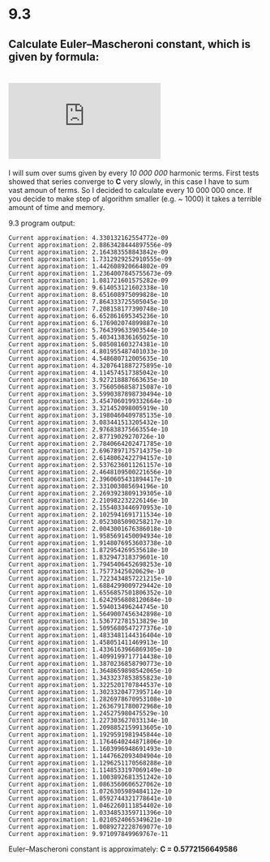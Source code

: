 # 9.3 
## Calculate Euler–Mascheroni constant, which is given by formula:
# ![alt text](https://latex.codecogs.com/gif.latex?C%20%3D%20%5Clim%20%5Climits_%7Bn%20%5Cto%20%5Cinfty%7D%20%28%5Csum%20%5Climits_%7Bk%3D0%7D%5E%7Bn%7D%20%5Cfrac%7B1%7D%7Bk%7D%20-%20%5Cln%20n%29 "Logo Title Text 1")

I will sum over sums given by every *10 000 000* harmonic terms. First tests showed that series converge to **C** very slowly, in this  case I have to sum vast amoun of terms. So I decided to calculate every 10 000 000 once. If you decide to make step of algorithm smaller (e.g. ~ 1000) it takes a terrible amount of time and memory.  

9.3 program output:
~~~~Current approximation: 8.661487806918693e-09
Current approximation: 4.330132162554772e-09
Current approximation: 2.8863428444897556e-09
Current approximation: 2.164383558843842e-09
Current approximation: 1.7312929252910555e-09
Current approximation: 1.442608920664802e-09
Current approximation: 1.2364007845755673e-09
Current approximation: 1.081721601575282e-09
Current approximation: 9.614053121602338e-10
Current approximation: 8.651608975099828e-10
Current approximation: 7.864333725505045e-10
Current approximation: 7.208158177390748e-10
Current approximation: 6.652861695345236e-10
Current approximation: 6.176902074899887e-10
Current approximation: 5.764399633903544e-10
Current approximation: 5.403413836165025e-10
Current approximation: 5.085081603274381e-10
Current approximation: 4.801955487401033e-10
Current approximation: 4.548680712005635e-10
Current approximation: 4.3207641887275895e-10
Current approximation: 4.114574517385042e-10
Current approximation: 3.927218887663635e-10
Current approximation: 3.7560506858715087e-10
Current approximation: 3.5990387898730494e-10
Current approximation: 3.4547060199332664e-10
Current approximation: 3.321452098005919e-10
Current approximation: 3.1980460409785135e-10
Current approximation: 3.083441513205432e-10
Current approximation: 2.976838375663554e-10
Current approximation: 2.87719029270726e-10
Current approximation: 2.7840664202471785e-10
Current approximation: 2.6967897175714375e-10
Current approximation: 2.6148062422794157e-10
Current approximation: 2.5376236011261157e-10
Current approximation: 2.4648109500221656e-10
Current approximation: 2.3960605431894417e-10
Current approximation: 2.331003085694196e-10
Current approximation: 2.2693923809139305e-10
Current approximation: 2.210982232226146e-10
Current approximation: 2.1554033446970953e-10
Current approximation: 2.1025941691711534e-10
Current approximation: 2.0523085090258217e-10
Current approximation: 2.0043001676386018e-10
Current approximation: 1.9585691450094934e-10
Current approximation: 1.9148076953603738e-10
Current approximation: 1.872954269535618e-10
Current approximation: 1.832947318379601e-10
Current approximation: 1.7945406452698253e-10
Current approximation: 1.75773425020629e-10
Current approximation: 1.7223434857221215e-10
Current approximation: 1.6884299009729442e-10
Current approximation: 1.6556857501806352e-10
Current approximation: 1.6242956808120684e-10
Current approximation: 1.594013496244745e-10
Current approximation: 1.5649007456342898e-10
Current approximation: 1.536772781513829e-10
Current approximation: 1.5095680547277376e-10
Current approximation: 1.4833481144316404e-10
Current approximation: 1.458051411469913e-10
Current approximation: 1.4336163966869305e-10
Current approximation: 1.4099199717714438e-10
Current approximation: 1.3870236858790773e-10
Current approximation: 1.3648659898542065e-10
Current approximation: 1.3433237853855823e-10
Current approximation: 1.3225201707844537e-10
Current approximation: 1.3023320477395714e-10
Current approximation: 1.2826978670953108e-10
Current approximation: 1.2636791780072968e-10
Current approximation: 1.245275980475529e-10
Current approximation: 1.227303627033134e-10
Current approximation: 1.2098852159913605e-10
Current approximation: 1.1929591981945844e-10
Current approximation: 1.1764640244871806e-10
Current approximation: 1.1603996948691493e-10
Current approximation: 1.1447662093404904e-10
Current approximation: 1.1296251170568288e-10
Current approximation: 1.1148533197069149e-10
Current approximation: 1.1003892681351242e-10
Current approximation: 1.0863560606527062e-10
Current approximation: 1.0726305989484112e-10
Current approximation: 1.0592744321778641e-10
Current approximation: 1.0462260111854402e-10
Current approximation: 1.0334853359711396e-10
Current approximation: 1.0210524065349621e-10
Current approximation: 1.0089272228769077e-10
Current approximation: 9.971097849969767e-11
~~~~
Euler–Mascheroni constant is approximately: **C = 0.5772156649586**
